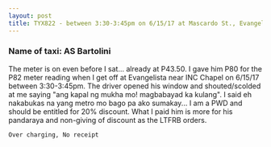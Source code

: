 ```yaml
---
layout: post
title: TYX822 - between 3:30-3:45pm on 6/15/17 at Mascardo St., Evangelista near INC Church. The driver rudely opened the window and scolded and shouted "kapal ng mukha mo!"... for Paying P80 for the P82 bill when his meter is already on prior to riding his cab and his passenger is PWD who should have 20% discount
---
```


### Name of taxi: AS Bartolini

The meter is on even before I sat... already at P43.50. I gave him P80 for the P82 meter reading when I get off at Evangelista near INC Chapel on 6/15/17 between 3:30-3:45pm. The driver opened his window and shouted/scolded at me saying "ang kapal ng mukha mo! magbabayad ka kulang". I said eh nakabukas na yang metro mo bago pa ako sumakay... I am a PWD and should be entitled for 20% discount. What I paid him is more for his pandaraya and non-giving of discount as the LTFRB orders.

```Over charging, No receipt```

